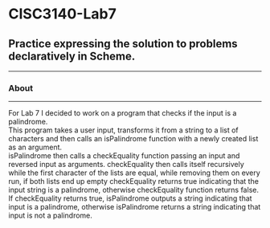 # CISC3140-Lab7
## Practice expressing the solution to problems declaratively in Scheme.
---
### About
---
For Lab 7 I decided to work on a program that checks if the input is a palindrome.   
This program takes a user input, transforms it from a string to a list of characters and then calls an isPalindrome function with a newly created list as an argument.   
isPalindrome then calls a checkEquality function passing an input and reversed input as arguments. checkEquality then calls itself recursively while the first character of the lists are equal, while removing them on every run, if both lists end up empty checkEquality returns true indicating that the input string is a palindrome, otherwise checkEquality function returns false.   
If checkEquality returns true, isPalindrome outputs a string indicating that input is a palindrome, otherwise isPalindrome returns a string indicating that input is not a palindrome.

